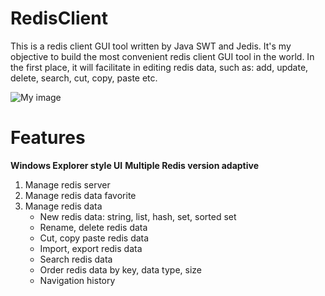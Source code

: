 RedisClient
===========
This is a redis client GUI tool written by Java SWT and Jedis. It's my objective to build the most convenient redis client GUI tool in the world. In the first place, it will facilitate in editing redis data, such as: add, update, delete, search, cut, copy, paste etc.

![My image](https://github.com/caoxinyu/RedisClient/raw/master/src/main/resources/screen.png)

Features
===========
**Windows Explorer style UI**
**Multiple Redis version adaptive**

 1. Manage redis server
 2. Manage redis data favorite
 3. Manage redis data
 	* New redis data: string, list, hash, set, sorted set
 	* Rename, delete redis data
 	* Cut, copy paste redis data
 	* Import, export redis data
 	* Search redis data
 	* Order redis data by key, data type, size
 	* Navigation history
